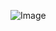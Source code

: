 ![Image](https://upload.wikimedia.org/wikipedia/commons/a/a2/ROC_Ministry_of_the_Interior_Logo.svg)
